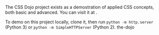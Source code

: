 The CSS Dojo project exists as a demostration of applied CSS concepts,
both basic and advanced. You can visit it at <INSERT-URL-HERE>.

To demo on this project locally, clone it, then run `python -m http.server` (Python 3) or `python -m SimpleHTTPServer` (Python 2). the-dojo
